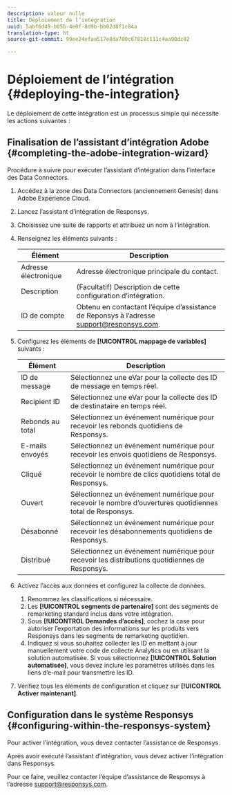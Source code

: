 ```yaml
---
description: valeur nulle
title: Déploiement de l’intégration
uuid: 5abf6d49-b05b-4e0f-8d9b-bb02d8f1c84a
translation-type: ht
source-git-commit: 99ee24efaa517e8da700c67818c111c4aa90dc02

---
```



# Déploiement de l’intégration {#deploying-the-integration}

Le déploiement de cette intégration est un processus simple qui nécessite les actions suivantes :

## Finalisation de l’assistant d’intégration Adobe {#completing-the-adobe-integration-wizard}

Procédure à suivre pour exécuter l’assistant d’intégration dans l’interface des Data Connectors.

1. Accédez à la zone des Data Connectors (anciennement Genesis) dans Adobe Experience Cloud.
1. Lancez l’assistant d’intégration de Responsys.
1. Choisissez une suite de rapports et attribuez un nom à l’intégration.
1. Renseignez les éléments suivants :

   | Élément | Description |
   |---|---|
   | Adresse électronique | Adresse électronique principale du contact. |
   | Description | (Facultatif) Description de cette configuration d’intégration. |
   | ID de compte | Obtenu en contactant l’équipe d’assistance de Reponsys à l’adresse support@responsys.com. |

1. Configurez les éléments de **[!UICONTROL mappage de variables]** suivants :

   | Élément | Description |
   |---|---|
   | ID de message | Sélectionnez une eVar pour la collecte des ID de message en temps réel. |
   | Recipient ID | Sélectionnez une eVar pour la collecte des ID de destinataire en temps réel. |
   | Rebonds au total | Sélectionnez un événement numérique pour recevoir les rebonds quotidiens de Responsys. |
   | E-mails envoyés | Sélectionnez un événement numérique pour recevoir les envois quotidiens de Responsys. |
   | Cliqué | Sélectionnez un événement numérique pour recevoir le nombre de clics quotidiens total de Responsys. |
   | Ouvert | Sélectionnez un événement numérique pour recevoir le nombre d’ouvertures quotidiennes total de Responsys. |
   | Désabonné | Sélectionnez un événement numérique pour recevoir les désabonnements quotidiens de Responsys. |
   | Distribué | Sélectionnez un événement numérique pour recevoir les distributions quotidiennes de Responsys. |

1. Activez l’accès aux données et configurez la collecte de données.
   1. Renommez les classifications si nécessaire.
   1. Les **[!UICONTROL segments de partenaire]** sont des segments de remarketing standard inclus dans votre intégration.
   1. Sous **[!UICONTROL Demandes d’accès]**, cochez la case pour autoriser l’exportation des informations sur les produits vers Responsys dans les segments de remarketing quotidien.
   1. Indiquez si vous souhaitez collecter les ID en mettant à jour manuellement votre code de collecte Analytics ou en utilisant la solution automatisée. Si vous sélectionnez **[!UICONTROL Solution automatisée]**, vous devez inclure les paramètres utilisés dans les liens d’e-mail pour transmettre les ID.
1. Vérifiez tous les éléments de configuration et cliquez sur **[!UICONTROL Activer maintenant]**.

## Configuration dans le système Responsys {#configuring-within-the-responsys-system}

Pour activer l’intégration, vous devez contacter l’assistance de Responsys.

Après avoir exécuté l’assistant d’intégration, vous devez activer l’intégration dans Responsys.

Pour ce faire, veuillez contacter l’équipe d’assistance de Responsys à l’adresse support@responsys.com.
